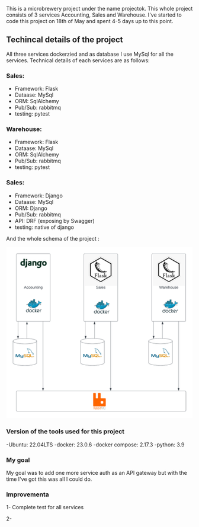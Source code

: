 This is a microbrewery project under the name projectok. This whole project consists of 3 services Accounting, Sales and Warehouse. I've started 
to code this project on 18th of May and spent 4-5 days up to this point.

## Techincal details of the project

All three services dockerzied and as database I use MySql for all the services. Technical details of each services are as follows:

### Sales:
- Framework: Flask
- Dataase: MySql
- ORM: SqlAlchemy
- Pub/Sub: rabbitmq
- testing: pytest

### Warehouse:
- Framework: Flask
- Dataase: MySql
- ORM: SqlAlchemy
- Pub/Sub: rabbitmq
- testing: pytest

### Sales:
- Framework: Django
- Dataase: MySql
- ORM: Django
- Pub/Sub: rabbitmq
- API: DRF (exposing by Swagger)
- testing: native of django


And the whole schema of the project :

![Alt text](cloudsigma.png?raw=true "Schema")

### Version of the tools used for this project

-Ubuntu: 22.04LTS
-docker: 23.0.6
-docker compose: 2.17.3
-python: 3.9


### My goal

My goal was to add one more service auth as an API gateway but with the time I've got this was all I could do.

### Improvementa

1- Complete test for all services

2- 
